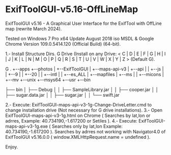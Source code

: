 # ExifToolGUI-v5.16-OffLineMap
ExifToolGUI v5.16 - A Graphical User Interface for the ExifTool with OffLine map (rewrite March 2024).

Tested on Windows 7 Pro x64 Update August 2018 iso MSDL & Google Chrome Version 109.0.5414.120 (Official Build) (64-bit).

1.- Install Structure Dirs.
G Drive (Install on any Drive: < C | D | E | F | G | H | I | J | K | L | N | M | O | P | Q | R | S | T | U | V | W | X | Y | Z >  (Default G).

G
.
+--apps
  +--photos
   |  +--ExifToolGUI
   |     +--maps-api-v3
   |        +--api
   |        |  +--js
   |        |     +--9
   |        |        +--20
   |        |           +--intl
   |        |              +--es_ALL
   |        +--mapfiles
   |           +--ms
   |           |  +--micons
   |           +--mv
   +--unix
      +--msys64
         +--usr
            +--bin

├── bin
│   ├── Debug
│   │   ├── SampleLibrary.jar
│   │   ├── cooper.jar
│   │   ├── sugar.data.jar
│   │   ├── sugar.jar
│   │   └── swift.jar
                
2.- Execute: ExifToolGUI-maps-api-v3-1g-Change-DriveLetter.cmd to change installation drive (Not necessary for G drive installations).
3.- Open ExifToolGUI-maps-api-v3-1g.html on Chrome ( Searches by lat,lon or adrres, Example: 40.734190,-1.617200 or Setiles ).
4.- Execute: ExifToolGUI-maps-api-v3-1g.exe ( Searches only by lat,lon Example: 40.734190,-1.617200 ).
    Searches by adrres not working with Navigator4.0 of ExifToolGUI v5.16.0.0 ( window.XMLHttpRequest.name = undefined ).
 
 Enjoy.   
                
